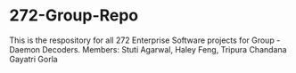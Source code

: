 # 272-Group-Repo
This is the respository for all 272 Enterprise Software projects for Group - Daemon Decoders.
Members: Stuti Agarwal, Haley Feng, Tripura Chandana Gayatri Gorla


